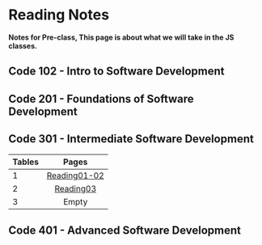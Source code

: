 # Reading Notes

**Notes for Pre-class, This page is about what we will take in the JS classes.**

## Code 102 - Intro to Software Development
## Code 201 - Foundations of Software Development
## Code 301 - Intermediate Software Development

| Tables   |      Pages      | 
|----------|:-------------:|
| 1 |  [Reading01-02](https://github.com/mohasal0101/reading-notes/blob/main/301/301.md) | $1600 |
| 2 |    [Reading03]()   |  
| 3 | Empty |    
## Code 401 - Advanced Software Development
